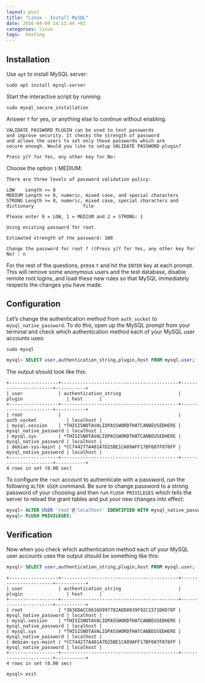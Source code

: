 ```yaml
---
layout: post
title: "Linux - Install MySQL"
date: 2016-04-09 14:12:44 +01
categories: linux
tags:  hosting
---
```


## Installation
Use `apt` to install MySQL server:

```shell
sudo apt install mysql-server
```

Start the interactive script by running:

```shell
sudo mysql_secure_installation
```

Answer `Y` for yes, or anything else to continue without enabling.

```shell
VALIDATE PASSWORD PLUGIN can be used to test passwords
and improve security. It checks the strength of password
and allows the users to set only those passwords which are
secure enough. Would you like to setup VALIDATE PASSWORD plugin?

Press y|Y for Yes, any other key for No:
```

Choose the option `1` MEDIUM:

```shell
There are three levels of password validation policy:

LOW    Length >= 8
MEDIUM Length >= 8, numeric, mixed case, and special characters
STRONG Length >= 8, numeric, mixed case, special characters and dictionary                  file

Please enter 0 = LOW, 1 = MEDIUM and 2 = STRONG: 1
```

```shell
Using existing password for root.

Estimated strength of the password: 100

Change the password for root ? ((Press y|Y for Yes, any other key for No) : n
```

For the rest of the questions, press `Y` and hit the `ENTER` key at each prompt. This will remove some anonymous users and the test database, disable remote root logins, and load these new rules so that MySQL immediately respects the changes you have made.

## Configuration

Let’s change the authentication method from `auth_socket` to `mysql_native_password`. To do this, open up the MySQL prompt from your terminal and check which authentication method each of your MySQL user accounts uses:

```shell
sudo mysql
```

```sql
mysql> SELECT user,authentication_string,plugin,host FROM mysql.user;
```

The output should look like this:

```shell
+------------------+-------------------------------------------+-----------------------+-----------+
| user             | authentication_string                     | plugin                | host      |
+------------------+-------------------------------------------+-----------------------+-----------+
| root             |                                           | auth_socket           | localhost |
| mysql.session    | *THISISNOTAVALIDPASSWORDTHATCANBEUSEDHERE | mysql_native_password | localhost |
| mysql.sys        | *THISISNOTAVALIDPASSWORDTHATCANBEUSEDHERE | mysql_native_password | localhost |
| debian-sys-maint | *CC744277A401A7D25BE1CA89AFF17BF607F876FF | mysql_native_password | localhost |
+------------------+-------------------------------------------+-----------------------+-----------+
4 rows in set (0.00 sec)
```

To configure the `root` account to authenticate with a password, run the following `ALTER USER` command. Be sure to change password to a strong password of your choosing and then run `FLUSH PRIVILEGES` which tells the server to reload the grant tables and put your new changes into effect:

```sql
mysql> ALTER USER 'root'@'localhost' IDENTIFIED WITH mysql_native_password BY 'password';
mysql> FLUSH PRIVILEGES;
```

## Verification

Now when you check which authentication method each of your MySQL user accounts uses the output should be something like this:

```sql
mysql> SELECT user,authentication_string,plugin,host FROM mysql.user;
```

```shell
+------------------+-------------------------------------------+-----------------------+-----------+
| user             | authentication_string                     | plugin                | host      |
+------------------+-------------------------------------------+-----------------------+-----------+
| root             | *3636DACC8616D997782ADD0839F92C1571D6D78F | mysql_native_password | localhost |
| mysql.session    | *THISISNOTAVALIDPASSWORDTHATCANBEUSEDHERE | mysql_native_password | localhost |
| mysql.sys        | *THISISNOTAVALIDPASSWORDTHATCANBEUSEDHERE | mysql_native_password | localhost |
| debian-sys-maint | *CC744277A401A7D25BE1CA89AFF17BF607F876FF | mysql_native_password | localhost |
+------------------+-------------------------------------------+-----------------------+-----------+
4 rows in set (0.00 sec)
```

```shell
mysql> exit
```
